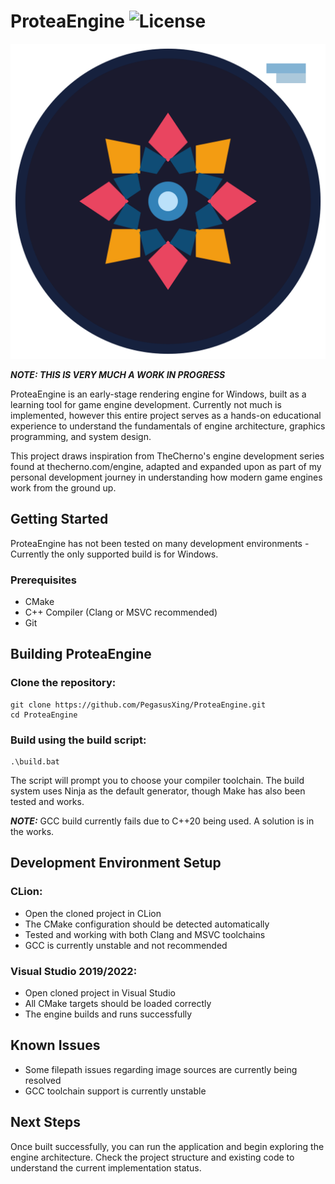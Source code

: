 # ProteaEngine ![License](https://img.shields.io/badge/license-Apache%202.0-blue)

![ProteaEngine](/Resources/Documentation/Protea_Engine_Logo_2160.png?raw=true "ProteaEngine")

***NOTE: THIS IS VERY MUCH A WORK IN PROGRESS***

ProteaEngine is an early-stage rendering engine for Windows, built as a learning tool for game engine development.
Currently not much is implemented, however this entire project serves as a hands-on educational experience to understand
the fundamentals of engine architecture, graphics programming, and system design.

This project draws inspiration from TheCherno's engine development series found at thecherno.com/engine, adapted and
expanded upon as part of my personal development journey in understanding how modern game engines work from the ground
up.

## Getting Started

ProteaEngine has not been tested on many development environments - Currently the only supported build is for Windows.

### Prerequisites

- CMake
- C++ Compiler (Clang or MSVC recommended)
- Git

## Building ProteaEngine

### Clone the repository:

```
git clone https://github.com/PegasusXing/ProteaEngine.git
cd ProteaEngine
```

### Build using the build script:

```
.\build.bat
```

The script will prompt you to choose your compiler toolchain. The build system uses Ninja as the default generator,
though Make has also been tested and works.

***NOTE:*** GCC build currently fails due to C++20 being used. A solution is in the works.

## Development Environment Setup

### CLion:

- Open the cloned project in CLion
- The CMake configuration should be detected automatically
- Tested and working with both Clang and MSVC toolchains
- GCC is currently unstable and not recommended

### Visual Studio 2019/2022:

- Open cloned project in Visual Studio
- All CMake targets should be loaded correctly
- The engine builds and runs successfully

## Known Issues

- Some filepath issues regarding image sources are currently being resolved
- GCC toolchain support is currently unstable

## Next Steps

Once built successfully, you can run the application and begin exploring the engine architecture. Check the project
structure and existing code to understand the current implementation status.